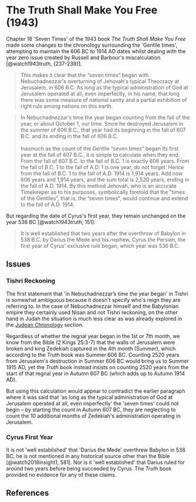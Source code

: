 # The Truth Shall Make You Free (1943)

Chapter 18 'Seven Times' of the 1943 book _The Truth Shall Make You Free_ made some changes to the chronology
surrounding the 'Gentile times', attempting to maintain the 606 BC to 1914 AD dates whilst dealing
with the year zero issue created by Russell and Barbour's miscalculation [@watch1943truth, {237-239}].

> This makes it clear that the “seven times” began
  with Nebuchadnezzar's overturning of Jehovah's typical Theocracy at Jerusalem, in 606
  B.C. As long as the typical administration of
  God at Jerusalem operated at all, even imperfectly,
  in his name, that long there was some
  measure of national sanity and a partial exhibition
  of right rule among nations on this earth.

> In Nebuchadnezzar’s time the year began counting from the fall of the year, or about October
  1, our time. Since he destroyed Jerusalem in the summer of 606 B.C., that year had its
  beginning in the fall of 607 B.C. and its ending in the fall of 606 B.C.
  <br><br>
  Inasmuch as the count of the Gentile “seven times” began its first year at the fall of 607 B.C.,
  it is simple to calculate when they end. From the fall of 607 B.C. to the fall of B.C. 1 is exactly
  606 years. From the fall of B.C. 1 to the fall of A.D. 1 is one year, do not forget. Hence from
  the fall of B.C. 1 to the fall of A.D. 1914 is 1,914 years. Add now 606 years and 1,914 years, and
  the sum total is 2,520 years, ending in the fall of A.D. 1914. By this method Jehovah, who is an
  accurate Timekeeper as to his purposes, symbolically foretold that the ”times of the Gentiles”,
  that is, the ”seven times”, would continue and extend to the fall of A.D. 1914.

But regarding the date of Cyrus's first year, they remain unchanged on the year 536 BC [@watch1943truth, 151]:

> It is well established that two years
  after the overthrow of Babylon in 538 B.C. by
  Darius the Mede and his nephew, Cyrus the
  Persian, the first year of Cyrus' exclusive rule
  began, which year was 536 B.C.

## Issues

### Tishri Reckoning

The first statement that 'in Nebuchadnezzar’s time the year began' in Tishri is somewhat ambiguous because
it doesn't specify who's reign they are referring to.
In the case of Nebuchadnezzar himself and the Babylonian empire they certainly used Nisan and not Tishri reckoning,
on the other hand in Judah the situation is much less clear as was already explored in the 
[Judean Chronology](../../judean/README.md) section.

Regardless of whether the regnal year began in the 1st or 7th month, we know from the Bible (2 Kings 25:3-7) that 
the walls of Jerusalem were broken and king Zedekiah captured in the 4th month (Summer), which according to the _Truth_ 
book was Summer 606 BC. 
Counting 2520 years from Jerusalem's destruction in Summer 606 BC would bring us to Summer 1915 AD, 
yet the _Truth_ book instead insists on counting 2520 years from the start of that 
regnal year in Autumn 607 BC (which adds up to Autumn 1914 AD). 

But using this calculation would appear to contradict the earlier paragraph where it was said that 
'as long as the typical administration of God at Jerusalem operated at all, even imperfectly' the 'seven times'
could not begin – by starting the count in Autumn 607 BC, they are neglecting to count the 10 additional months of 
Zedekiah's administration operating in Jerusalem.

### Cyrus First Year

It is not 'well established' that 'Darius the Mede' overthrew Babylon in 538 BC, he is not mentioned in any
historical source other than the Bible [@watch2018insight1, 581]. Nor is it 'well established' that Darius ruled for
around two years before being succeeded by Cyrus. The _Truth_ book provided no evidence for any of these claims.

## References
